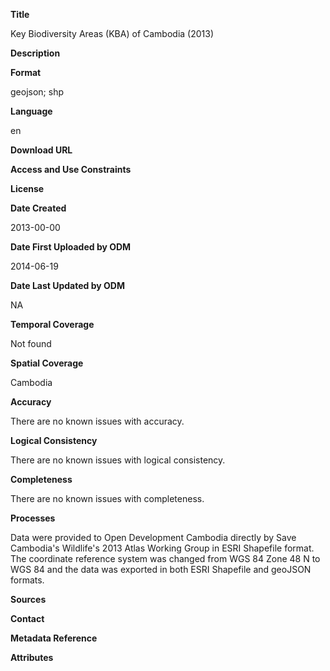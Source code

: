 **Title**

Key Biodiversity Areas (KBA) of Cambodia (2013)

**Description**



**Format**

geojson; shp

**Language**

en

**Download URL**



**Access and Use Constraints**



**License**



**Date Created**

2013-00-00

**Date First Uploaded by ODM**

2014-06-19

**Date Last Updated by ODM**

NA

**Temporal Coverage**

Not found

**Spatial Coverage**

Cambodia

**Accuracy**

There are no known issues with accuracy.

**Logical Consistency**

There are no known issues with logical consistency.

**Completeness**

There are no known issues with completeness.

**Processes**

Data were provided to Open Development Cambodia directly by Save Cambodia's Wildlife's 2013 Atlas Working Group in ESRI Shapefile format. The coordinate reference system was changed from WGS 84 Zone 48 N to WGS 84 and the data was exported in both ESRI Shapefile and geoJSON formats.

**Sources**



**Contact**



**Metadata Reference**



**Attributes**




